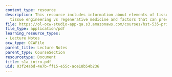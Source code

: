 ```yaml
---
content_type: resource
description: This resource includes information about elements of tissue engineering,
  tissue engineering vs regenerative medicine and factors that can prevent regeneration.
file: https://ol-ocw-studio-app-qa.s3.amazonaws.com/courses/hst-535-principles-and-practice-of-tissue-engineering-fall-2004/03f24abd4e7bff15e55cace18b54b236_s1a_intro.pdf
file_type: application/pdf
learning_resource_types:
- Lecture Notes
ocw_type: OCWFile
parent_title: Lecture Notes
parent_type: CourseSection
resourcetype: Document
title: s1a_intro.pdf
uid: 03f24abd-4e7b-ff15-e55c-ace18b54b236
---
```

